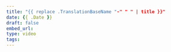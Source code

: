 ```yaml
---
title: "{{ replace .TranslationBaseName "-" " " | title }}"
date: {{ .Date }}
draft: false
embed_url: 
type: video
tags:
---
```

